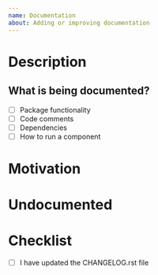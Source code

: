 ```yaml
---
name: Documentation
about: Adding or improving documentation
---
```


# Description
<!-- Briefly describe what this MR is about, where the changes occurred-->

## What is being documented?
<!-- List whatever you have documented, feel free to add things that are not included in this list -->
- [ ] Package functionality
- [ ] Code comments
- [ ] Dependencies
- [ ] How to run a component

# Motivation
<!-- Why was the update necessary -->

# Undocumented
<!-- List any things that were not covered by your changes and may still need to be documented -->

# Checklist
- [ ] I have updated the CHANGELOG.rst file
